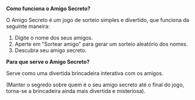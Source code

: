 **Como funciona o Amigo Secreto?**

O Amigo Secreto é um jogo de sorteio simples e divertido, que funciona da seguinte maneira:

1. Digite o nome dos seus amigos.
2. Aperte em "Sortear amigo" para gerar um sorteio aleatório dos nomes.
3. Descubra seu amigo secreto.

**Para que serve o Amigo Secreto?**

Serve como uma divertida brincadeira interativa com os amigos.

(Manter o segredo sobre quem é o seu amigo secreto até o final do jogo, torna-se a brincadeira ainda mais divertida e misteriosa).


